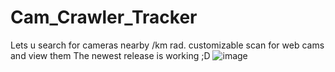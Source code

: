 # Cam_Crawler_Tracker
Lets u search for cameras nearby /km rad. customizable scan for web cams and view them The newest release is working ;D
![image](https://github.com/user-attachments/assets/45200941-08be-40a2-84f3-ee4406bc685d)
